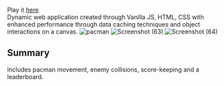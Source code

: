Play it [here](https://arthurshk.github.io/JS-Pacman/)
<br>
Dynamic web application created through Vanilla JS, HTML, CSS with enhanced performance through data caching techniques and object interactions on a canvas.
![pacman](https://github.com/arthurshk/JS-Pacman/assets/135430504/e79c69a7-f112-4ca3-b4fc-155278b890ec)
![Screenshot (63)](https://github.com/arthurshk/JS-Pacman/assets/135430504/8cb803cc-99c0-4f22-b6b2-47ea299a0356)
![Screenshot (64)](https://github.com/arthurshk/JS-Pacman/assets/135430504/31b5198e-f51a-4bc0-b2a8-4ae184c0217b)


## Summary
Includes pacman movement, enemy collisions, score-keeping and a leaderboard. 
